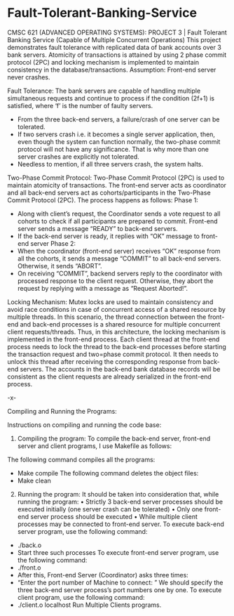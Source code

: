 # Fault-Tolerant-Banking-Service
CMSC 621 (ADVANCED OPERATING SYSTEMS): PROJECT 3 | Fault Tolerant Banking Service (Capable of Multiple Concurrent Operations) 
This project demonstrates fault tolerance with replicated data of bank accounts over 3 bank servers. Atomicity of transactions is attained by using 2 phase commit protocol (2PC) and locking mechanism is implemented to maintain consistency in the database/transactions.
Assumption: Front-end server never crashes.

Fault Tolerance: The bank servers are capable of handling multiple simultaneous requests and continue to process if the condition (2f+1) is satisfied, where ‘f’ is the number of faulty servers.
-	From the three back-end servers, a failure/crash of one server can be tolerated.
-	If two servers crash i.e. it becomes a single server application, then, even though the system can function normally, the two-phase commit protocol will not have any significance. That is why more than one server crashes are explicitly not tolerated.
-	Needless to mention, if all three servers crash, the system halts.

Two-Phase Commit Protocol: Two-Phase Commit Protocol (2PC) is used to maintain atomicity of transactions. The front-end server acts as coordinator and all back-end servers act as cohorts/participants in the Two-Phase Commit Protocol (2PC). The process happens as follows:
Phase 1:
-	Along with client’s request, the Coordinator sends a vote request to all cohorts to check if all participants are prepared to commit. Front-end server sends a message “READY” to back-end servers.
-	If the back-end server is ready, it replies with “OK” message to front-end server 
Phase 2:
-	When the coordinator (front-end server) receives “OK” response from all the cohorts, it sends a message “COMMIT” to all back-end servers. Otherwise, it sends “ABORT”.
-	On receiving “COMMIT”, backend servers reply to the coordinator with processed response to the client request. Otherwise, they abort the request by replying with a message as “Request Aborted!”.

Locking Mechanism:
Mutex locks are used to maintain consistency and avoid race conditions in case of concurrent access of a shared resource by multiple threads.
In this scenario, the thread connection between the front-end and back-end processes is a shared resource for multiple concurrent client requests/threads. Thus, in this architecture, the locking mechanism is implemented in the front-end process. Each client thread at the front-end process needs to lock the thread to the back-end processes before starting the transaction request and two=phase commit protocol. It then needs to unlock this thread after receiving the corresponding response from back-end servers.
The accounts in the back-end bank database records will be consistent as the client requests are already serialized in the front-end process.

-x-

Compiling and Running the Programs:

Instructions on compiling and running the code base:

1)	Compiling the program:
To compile the back-end server, front-end server and client programs, I use Makefile as follows:
 
The following command compiles all the programs: 
-	Make compile
The following command deletes the object files: 
-	Make clean


2)	Running the program:
It should be taken into consideration that, while running the program:
•	Strictly 3 back-end server processes should be executed initially (one server crash can be tolerated)
•	Only one front-end server process should be executed
•	While multiple client processes may be connected to front-end server.
To execute back-end server program, use the following command:
-	./back.o <unique port number>
-	Start three such processes
To execute front-end server program, use the following command:
-	./front.o <unique port number>
-	After this, Front-end Server (Coordinator) asks three times:
-	“Enter the port number of Machine to connect: ”
We should specify the three back-end server process’s port numbers one by one.
To execute client program, use the following command:
-	./client.o <front-end server port number> localhost
Run Multiple Clients programs.
